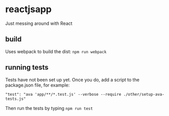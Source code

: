# reactjsapp
Just messing around with React

## build
Uses webpack to build the dist: `npm run webpack`

## running tests
Tests have not been set up yet.  Once you do, add a script to the package.json file, for example:

```
"test": "ava 'app/**/*.test.js' --verbose --require ./other/setup-ava-tests.js"
```

Then run the tests by typing `npm run test`
